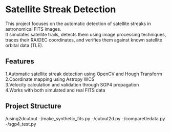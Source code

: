 # Satellite Streak Detection

This project focuses on the automatic detection of satellite streaks in astronomical FITS images.  
It simulates satellite trails, detects them using image processing techniques, traces their RA/DEC coordinates, and verifies them against known satellite orbital data (TLE).

## Features
1.Automatic satellite streak detection using OpenCV and Hough Transform  
2.Coordinate mapping using Astropy WCS  
3.Velocity calculation and validation through SGP4 propagation  
4.Works with both simulated and real FITS data  

## Project Structure
/using2dcutout
-/make_synthetic_fits.py
-/cutout2d.py
-/comparetledata.py
-/sgp4_test.py

